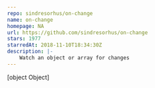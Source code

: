 ```yaml
---
repo: sindresorhus/on-change
name: on-change
homepage: NA
url: https://github.com/sindresorhus/on-change
stars: 1977
starredAt: 2018-11-10T18:34:30Z
description: |-
    Watch an object or array for changes
---
```


[object Object]
